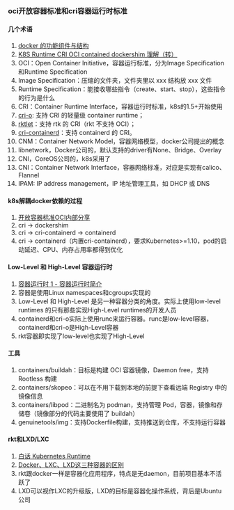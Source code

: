 ### oci开放容器标准和cri容器运行时标准

#### 几个术语
1. [docker 的功能组件与结构](https://blog.laisky.com/p/docker-component/)
1. [K8S Runtime CRI OCI contained dockershim 理解（转）](https://www.cnblogs.com/charlieroro/articles/10998203.html)
1. OCI：Open Container Initiative，容器运行标准，分为Image Specification和Runtime Specification
  1. Image Specification：压缩的文件夹，文件夹里以 xxx 结构放 xxx 文件
  1. Runtime Specification：能接收哪些指令（create、start、stop），这些指令的行为是什么
1. CRI：Container Runtime Interface，容器运行时标准，k8s的1.5+开始使用
  1. [cri-o](https://cri-o.io/): 支持 CRI 的轻量级 container runtime；
  1. [rktlet](https://github.com/kubernetes-incubator/rktlet)：支持 rtk 的 CRI（rkt 不支持 OCI）；
  1. [cri-containerd](https://github.com/containerd/cri)：支持 containerd 的 CRI。
1. CNM：Container Network Model，容器网络模型，docker公司提出的概念
  1. libnetwork，Docker公司的，默认支持的driver有None、Bridge、Overlay
  1. CNI，CoreOS公司的，k8s采用了
1. CNI：Container Network Interface，容器网络标准，对应是实现有calico、Flannel
1. IPAM: IP address management，IP 地址管理工具，如 DHCP 或 DNS

#### k8s解耦docker依赖的过程
1. [开放容器标准OCI内部分享](https://xuanwo.io/2019/08/06/oci-intro/)
1. cri -> dockershim
1. cri -> cri-containerd -> containerd
1. cri -> containerd（内置cri-containerd），要求Kubernetes>=1.10，pod的启动延迟、CPU、内存占用率都得到优化

#### Low-Level 和 High-Level 容器运行时
1. [容器运行时 1 - 容器运行时简介](http://liupeng0518.github.io/2019/10/06/docker/runtimes/Container%20Runtimes%20Part%201/)
1. 容器是使用Linux namespaces和cgroups实现的
1. Low-Level 和 High-Level 是另一种容器分类的角度。实际上使用low-level runtimes 的只有那些实现High-Level runtimes的开发人员
1. containerd和cri-o实际上使用runc来运行容器。runc是low-level容器，containerd和cri-o是High-Level容器
1. rkt容器即实现了low-level也实现了High-Level

#### 工具
1. containers/buildah：目标是构建 OCI 容器镜像，Daemon free，支持 Rootless 构建
1. containers/skopeo：可以在不用下载到本地的前提下查看远端 Registry 中的镜像信息
1. containers/libpod：二进制名为 podman，支持管理 Pod，容器，镜像和存储卷（镜像部分的代码主要使用了 buildah）
1. genuinetools/img：支持Dockerfile构建，支持推送到仓库，不支持运行容器

#### rkt和LXD/LXC
1. [白话 Kubernetes Runtime](https://aleiwu.com/post/cncf-runtime-landscape/)
1. [Docker、LXC、LXD这三种容器的区别](https://blog.csdn.net/zhengmx100/article/details/79415742)
1. rkt跟docker一样是容器化应用程序，特点是无daemon，目前项目基本不活跃了
1. LXD可以视作LXC的升级版，LXD的目标是容器化操作系统，背后是Ubuntu公司












